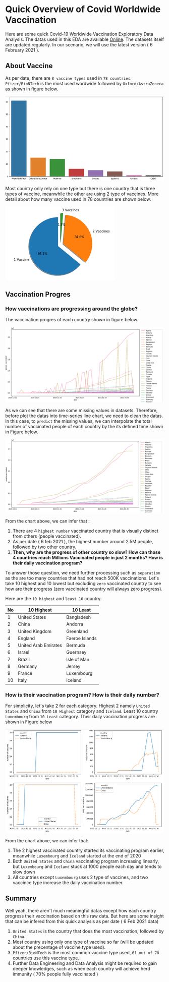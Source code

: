 # Quick Overview of Covid Worldwide Vaccination
Here are some quick Covid-19 Worldwide Vaccination Exploratory Data Analysis. The datas used in this EDA are available [Online](https://www.kaggle.com/gpreda/covid-world-vaccination-progress, "Kaggle Covid 19 Wolrd Vaccination Progress"). The datasets itself are updated regularly. In our scenario, we will use the latest version ( 6 February 2021 ).

## About Vaccine
As per date, there are `8 vaccine types` used in `78 countries`. `Pfizer/BioNTech` is the most used wordwide followed by `Oxford/AstraZeneca` as shown in figure below.

![vaccine type](https://raw.githubusercontent.com/akbarnotopb/portofolio/main/Data%20Science/EDA/covid-resources/vaccine%20type%20used%20and%20its%20country%20count.PNG "Vaccination Type")

Most country only rely on one type but there is one country that is three types of vaccine, meanwhile the other are using 2 type of vaccines. More detail about how many vaccine used in 78 countries are shown below.

![vaccine type in hundred](https://github.com/akbarnotopb/portofolio/blob/main/Data%20Science/EDA/covid-resources/how%20many%20vaccine%20used%20in%20each%20country%20in%20hundred.PNG "Vaccination Type in Hundred")

## Vaccination Progres
### How vaccinations are progressing around the globe?
The vaccination progres of each country shown in figure below.

![skewed linechart](https://github.com/akbarnotopb/portofolio/blob/main/Data%20Science/EDA/covid-resources/uncleaned%20vaccination%20progress.PNG "Vaccination Progress")

As we can see that there are some missing values in datasets. Therefore, before plot the datas into time-series line chart, we need to clean the datas. In this case, to `predict` the missing values, we can interpolate the total number of vaccinated people of each country by the its defined time shown in Figure below.

![skewed linechart](https://github.com/akbarnotopb/portofolio/blob/main/Data%20Science/EDA/covid-resources/cleaned%20vaccination%20progress.PNG "Vaccination Progress")

From the chart above, we can infer that : 
1. There are 4 `highest number` vaccinated country that is visually distinct from others (people vaccinated). 
2. As per date ( 6 feb 2021 ), the highest number around 2.5M people, followed by two other country.
3. **Then, why are the progress of other country so slow? How can those 4 countries reach Millions Vaccinated people in just 2 months? How is their daily vaccination program?**

To answer those question, we need further processing such as `separation` as the are too many countries that had not reach 500K vaccinations. Let's take 10 highest and 10 lowest but excluding `zero` vaccinated country to see how are their progress (zero vaccinated country will always zero progress).

Here are the `10 highest` and `least 10` country. 

| No | 10 Highest |  10 Least |
| - | - | - |
| 1 | United States | Bangladesh |
| 2 | China | Andorra |
| 3 | United Kingdom | Greenland |
| 4 | England | Faeroe Islands |
| 5 | United Arab Emirates | Bermuda |
| 6 | Israel | Guernsey |
| 7 | Brazil |  Isle of Man |
| 8 | Germany | Jersey |
| 9 | France | Luxembourg |
| 10 | Italy | Iceland |


### How is their vaccination program? How is their daily number?
For simplicity, let's take 2 for each category. Highest 2 namely `United States` and `China` from `10 Highest` category and `Iceland`. Least 10 country `Luxembourg` from `10 Least` category. Their daily vaccination progress are shown in Figure below

![Vaccinations Progress](https://github.com/akbarnotopb/portofolio/blob/main/Data%20Science/EDA/covid-resources/daily%20vaccination%20number.PNG "10 Ranked Vaccination Progress")

From the chart above, we can infer that:
1. The 2 highest vaccinated country started its vaccinating program earlier, meanwhile `Luxembourg` and `Iceland` started at the end of 2020
2. Both `United States` and `China` vaccinating program increasing linearly, but `Luxembourg` and `Iceland` stuck at 1000 people each day and tends to slow down
3. All countries except `Luxembourg` uses 2 type of vaccines, and two vaccince type increase the daily vaccination number.

## Summary
Well yeah, there aren't much meaningful datas except how each country progress their vaccination based on this raw data. But here are some insight that can be infered from this quick analysis as per date ( 6 Feb 2021 data)

1. `United States` is the country that does the most vaccination, followed by `China`.
2.  Most country using only one type of vaccine so far (will be updated about the precentage of vaccine type used).
3. `Pfizer/BioNTech` is the most common vaccine type used, `61 out of 78` countries use this vaccine type.
4. Further Data Engineering and Data Analysis might be required to gain deeper knowledges, such as when each country will achieve herd immunity ( 70% people fully vaccinated ) 
